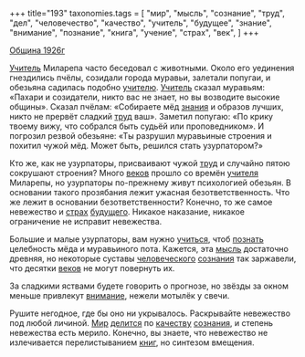 +++
title="193"
taxonomies.tags = [
 "мир",
 "мысль",
 "сознание",
 "труд",
 "дел",
 "человечество",
 "качество",
 "учитель",
 "будущее",
 "знание",
 "внимание",
 "познание",
 "книга",
 "учение",
 "страх",
 "век",
]
+++

[Община 1926г](/agni/1926)

[Учитель](/tags/учитель) Миларепа часто беседовал с животными. Около его уединения гнездились пчёлы, созидали города муравьи, залетали попугаи, и обезьяна садилась подобно [учителю](/tags/учитель). [Учитель](/tags/учитель) сказал муравьям: «Пахари и созидатели, никто вас не знает, но вы возводите высокие общины». Сказал пчёлам: «Собираете мёд [знания](/tags/[знание](/tags/знание)) и образов лучших, никто не прервёт сладкий [труд](/tags/труд) ваш». Заметил попугаю: «По крику твоему вижу, что собрался быть судьёй или проповедником». И погрозил резвой обезьяне: «Ты разрушил муравьиные строения и похитил чужой мёд. Может быть, решился стать узурпатором?»   

Кто же, как не узурпаторы, присваивают чужой [труд](/tags/труд) и случайно пятою сокрушают строения? Много [веков](/tags/век) прошло со времён [учителя](/tags/учитель) Миларепы, но узурпаторы по-прежнему живут психологией обезьян. В основании такого прозябания лежит ужасная безответственность. Что же лежит в основании безответственности? Конечно, то же самое невежество и [страх](/tags/страх) [будущего](/tags/будущее). Никакое наказание, никакое ограничение не исправит невежества.   

Большие и малые узурпаторы, вам нужно [учиться](/tags/учение), чтоб [познать](/tags/познание) целебность мёда и муравьиного пота. Кажется, эта [мысль](/tags/мысль) достаточно древняя, но некоторые суставы [человеческого](/tags/человечество) [сознания](/tags/сознание) так заржавели, что десятки [веков](/tags/век) не могут повернуть их.   

За сладкими яствами будете говорить о прогнозе, но звёзды за окном меньше привлекут [внимание](/tags/внимание), нежели мотылёк у свечи.   

Рушите негодное, где бы оно ни укрывалось. Раскрывайте невежество под любой личиной. [Мир](/tags/мир) [делится](/tags/дел) по [качеству](/tags/качество) [сознания](/tags/сознание), и степень невежества есть мерило. Конечно, вы знаете, что невежество не излечивается перелистыванием [книг](/tags/книга), но синтезом вмещения.   

